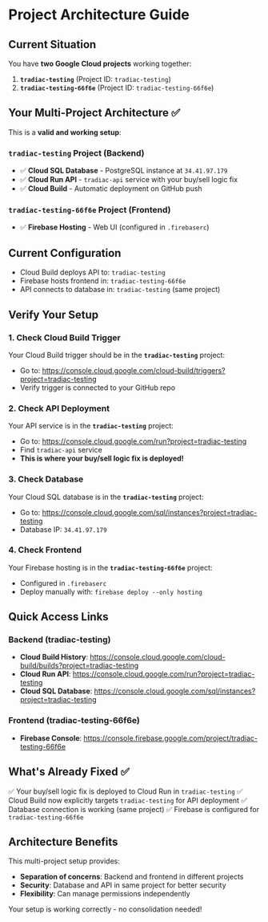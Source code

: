 # Project Architecture Guide

## Current Situation

You have **two Google Cloud projects** working together:

1. **`tradiac-testing`** (Project ID: `tradiac-testing`)
2. **`tradiac-testing-66f6e`** (Project ID: `tradiac-testing-66f6e`)

## Your Multi-Project Architecture ✅

This is a **valid and working setup**:

### `tradiac-testing` Project (Backend)
- ✅ **Cloud SQL Database** - PostgreSQL instance at `34.41.97.179`
- ✅ **Cloud Run API** - `tradiac-api` service with your buy/sell logic fix
- ✅ **Cloud Build** - Automatic deployment on GitHub push

### `tradiac-testing-66f6e` Project (Frontend)
- ✅ **Firebase Hosting** - Web UI (configured in `.firebaserc`)

## Current Configuration

- Cloud Build deploys API to: `tradiac-testing`
- Firebase hosts frontend in: `tradiac-testing-66f6e`
- API connects to database in: `tradiac-testing` (same project)

## Verify Your Setup

### 1. Check Cloud Build Trigger

Your Cloud Build trigger should be in the **`tradiac-testing`** project:
- Go to: https://console.cloud.google.com/cloud-build/triggers?project=tradiac-testing
- Verify trigger is connected to your GitHub repo

### 2. Check API Deployment

Your API service is in the **`tradiac-testing`** project:
- Go to: https://console.cloud.google.com/run?project=tradiac-testing
- Find `tradiac-api` service
- **This is where your buy/sell logic fix is deployed!**

### 3. Check Database

Your Cloud SQL database is in the **`tradiac-testing`** project:
- Go to: https://console.cloud.google.com/sql/instances?project=tradiac-testing
- Database IP: `34.41.97.179`

### 4. Check Frontend

Your Firebase hosting is in the **`tradiac-testing-66f6e`** project:
- Configured in `.firebaserc`
- Deploy manually with: `firebase deploy --only hosting`

## Quick Access Links

### Backend (tradiac-testing)
- **Cloud Build History**: https://console.cloud.google.com/cloud-build/builds?project=tradiac-testing
- **Cloud Run API**: https://console.cloud.google.com/run?project=tradiac-testing
- **Cloud SQL Database**: https://console.cloud.google.com/sql/instances?project=tradiac-testing

### Frontend (tradiac-testing-66f6e)
- **Firebase Console**: https://console.firebase.google.com/project/tradiac-testing-66f6e

## What's Already Fixed ✅

✅ Your buy/sell logic fix is deployed to Cloud Run in `tradiac-testing`
✅ Cloud Build now explicitly targets `tradiac-testing` for API deployment
✅ Database connection is working (same project)
✅ Firebase is configured for `tradiac-testing-66f6e`

## Architecture Benefits

This multi-project setup provides:
- **Separation of concerns**: Backend and frontend in different projects
- **Security**: Database and API in same project for better security
- **Flexibility**: Can manage permissions independently

Your setup is working correctly - no consolidation needed!